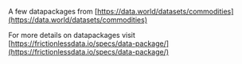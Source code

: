 A few datapackages from [https://data.world/datasets/commodities](https://data.world/datasets/commodities)

For more details on datapackages visit [https://frictionlessdata.io/specs/data-package/](https://frictionlessdata.io/specs/data-package/)
